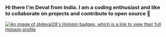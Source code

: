 ### Hi there I'm Deval from India. I am a coding enthusiast and like to collaborate on projects and contribute to open source 👋

[![An image of @deval28's Holopin badges, which is a link to view their full Holopin profile](https://holopin.me/deval28)](https://holopin.io/@deval28)
<!--
**dgk28/dgk28** is a ✨ _special_ ✨ repository because its `README.md` (this file) appears on your GitHub profile.

Here are some ideas to get you started:

- 🔭 I’m currently working on ...
- 🌱 I’m currently learning ...
- 👯 I’m looking to collaborate on ...
- 🤔 I’m looking for help with ...
- 💬 Ask me about ...
- 📫 How to reach me: ...
- 😄 Pronouns: ...
- ⚡ Fun fact: ...
-->
